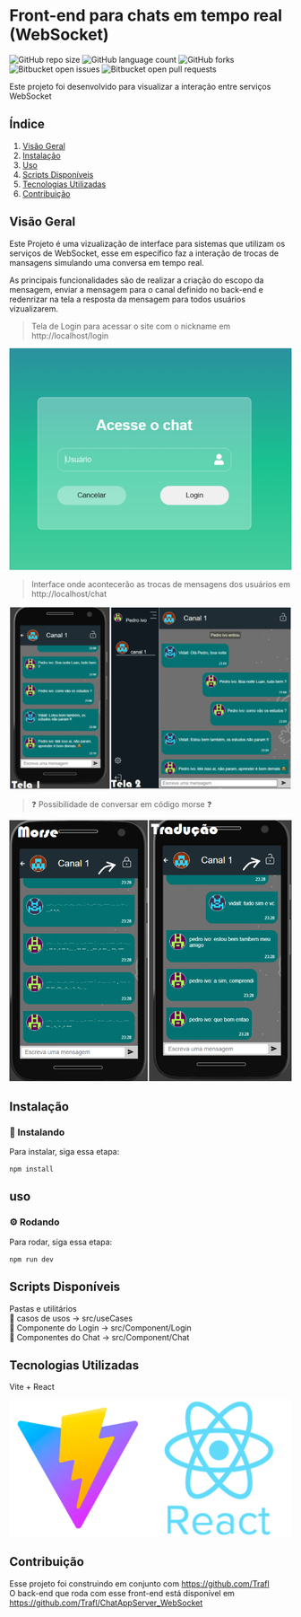 
# Front-end para chats em tempo real (WebSocket)

![GitHub repo size](https://img.shields.io/github/repo-size/iuricode/README-template?style=for-the-badge)
![GitHub language count](https://img.shields.io/github/languages/count/iuricode/README-template?style=for-the-badge)
![GitHub forks](https://img.shields.io/github/forks/iuricode/README-template?style=for-the-badge)
![Bitbucket open issues](https://img.shields.io/bitbucket/issues/iuricode/README-template?style=for-the-badge)
![Bitbucket open pull requests](https://img.shields.io/bitbucket/pr-raw/iuricode/README-template?style=for-the-badge)

Este projeto foi desenvolvido para visualizar a interação entre serviços WebSocket

## Índice

1. [Visão Geral](#visão-geral)
2. [Instalação](#instalação)
3. [Uso](#uso)
4. [Scripts Disponíveis](#scripts-disponíveis)
5. [Tecnologias Utilizadas](#tecnologias-utilizadas)
6. [Contribuição](#contribuição)

## Visão Geral

Este Projeto é uma vizualização de interface para sistemas que utilizam os serviços de WebSocket, esse em específico faz a interação de trocas de mansagens simulando uma conversa em tempo real.

As principais funcionalidades são de realizar a criação do escopo da mensagem, enviar a mensagem para o canal definido no back-end e redenrizar na tela a resposta da mensagem para todos usuários vizualizarem.

> Tela de Login para acessar o site com o nickname em http://localhost/login
<img src="https://github.com/Vidall/chat_frontEnd/blob/main/public/images/login.png" alt="Exemplo imagem">

> Interface onde acontecerão as trocas de mensagens dos usuários em http://localhost/chat
<img src="https://github.com/Vidall/chat_frontEnd/blob/main/public/images/conversas.png" alt="Exemplo imagem">

> ❓ Possibilidade de conversar em código morse ❓
<img src="https://github.com/Vidall/chat_frontEnd/blob/main/public/images/morse.png" alt="Exemplo imagem">

## Instalação

### 🚀 Instalando

Para instalar, siga essa etapa:

```
npm install
```


## uso

### ⚙️ Rodando
Para rodar, siga essa etapa:

```
npm run dev
```

## Scripts Disponíveis

Pastas e utilitários<br>
📁 casos de usos -> src/useCases<br>
📁 Componente do Login -> src/Component/Login<br>
📁 Componentes do Chat -> src/Component/Chat<br>


## Tecnologias Utilizadas
Vite + React <br>

<img src="https://github.com/Vidall/chat_frontEnd/blob/main/public/images/viteReact.png" alt="Exemplo imagem">

## Contribuição
Esse projeto foi construindo em conjunto com https://github.com/Trafl<br>
O back-end que roda com esse front-end está disponível em https://github.com/Trafl/ChatAppServer_WebSocket<br>


